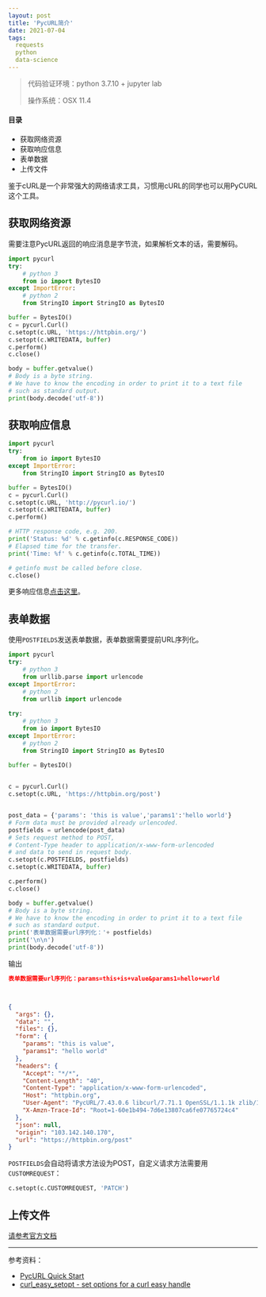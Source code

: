 ```yaml
---
layout: post
title: 'PycURL简介'
date: 2021-07-04
tags:
  requests
  python
  data-science
---
```


> 代码验证环境：python 3.7.10 + jupyter lab
>
> 操作系统：OSX 11.4



#### 目录

* 获取网络资源
* 获取响应信息
* 表单数据
* 上传文件



鉴于cURL是一个非常强大的网络请求工具，习惯用cURL的同学也可以用PyCURL这个工具。

## 获取网络资源

需要注意PycURL返回的响应消息是字节流，如果解析文本的话，需要解码。

```python
import pycurl
try:
    # python 3
    from io import BytesIO
except ImportError:
  	# python 2
    from StringIO import StringIO as BytesIO

buffer = BytesIO()
c = pycurl.Curl()
c.setopt(c.URL, 'https://httpbin.org/')
c.setopt(c.WRITEDATA, buffer)
c.perform()
c.close()

body = buffer.getvalue()
# Body is a byte string.
# We have to know the encoding in order to print it to a text file
# such as standard output.
print(body.decode('utf-8'))
```



## 获取响应信息

```python
import pycurl
try:
    from io import BytesIO
except ImportError:
    from StringIO import StringIO as BytesIO

buffer = BytesIO()
c = pycurl.Curl()
c.setopt(c.URL, 'http://pycurl.io/')
c.setopt(c.WRITEDATA, buffer)
c.perform()

# HTTP response code, e.g. 200.
print('Status: %d' % c.getinfo(c.RESPONSE_CODE))
# Elapsed time for the transfer.
print('Time: %f' % c.getinfo(c.TOTAL_TIME))

# getinfo must be called before close.
c.close()
```

更多响应信息[点击这里](https://curl.se/libcurl/c/curl_easy_getinfo.html)。



## 表单数据

使用`POSTFIELDS`发送表单数据，表单数据需要提前URL序列化。

```python
import pycurl
try:
    # python 3
    from urllib.parse import urlencode
except ImportError:
    # python 2
    from urllib import urlencode
    
try:
    # python 3
    from io import BytesIO
except ImportError:
  	# python 2
    from StringIO import StringIO as BytesIO
    
buffer = BytesIO()


c = pycurl.Curl()
c.setopt(c.URL, 'https://httpbin.org/post')


post_data = {'params': 'this is value','params1':'hello world'}
# Form data must be provided already urlencoded.
postfields = urlencode(post_data)
# Sets request method to POST,
# Content-Type header to application/x-www-form-urlencoded
# and data to send in request body.
c.setopt(c.POSTFIELDS, postfields)
c.setopt(c.WRITEDATA, buffer)

c.perform()
c.close()

body = buffer.getvalue()
# Body is a byte string.
# We have to know the encoding in order to print it to a text file
# such as standard output.
print('表单数据需要url序列化：'+ postfields)
print('\n\n')
print(body.decode('utf-8'))
```

输出

```json
表单数据需要url序列化：params=this+is+value&params1=hello+world



{
  "args": {}, 
  "data": "", 
  "files": {}, 
  "form": {
    "params": "this is value", 
    "params1": "hello world"
  }, 
  "headers": {
    "Accept": "*/*", 
    "Content-Length": "40", 
    "Content-Type": "application/x-www-form-urlencoded", 
    "Host": "httpbin.org", 
    "User-Agent": "PycURL/7.43.0.6 libcurl/7.71.1 OpenSSL/1.1.1k zlib/1.2.11 libssh2/1.9.0", 
    "X-Amzn-Trace-Id": "Root=1-60e1b494-7d6e13807ca6fe07765724c4"
  }, 
  "json": null, 
  "origin": "103.142.140.170", 
  "url": "https://httpbin.org/post"
}
```

`POSTFIELDS`会自动将请求方法设为POST，自定义请求方法需要用`CUSTOMREQUEST`：

```python
c.setopt(c.CUSTOMREQUEST, 'PATCH')
```



## 上传文件

[请参考官方文档](http://pycurl.io/docs/latest/quickstart.html#file-upload-multipart-post)





------

参考资料：

* [PycURL Quick Start](http://pycurl.io/docs/latest/quickstart.html#)
* [curl_easy_setopt - set options for a curl easy handle](https://curl.se/libcurl/c/curl_easy_setopt.html)

